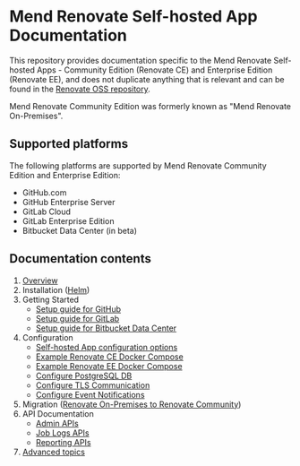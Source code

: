 # Mend Renovate Self-hosted App Documentation

This repository provides documentation specific to the Mend Renovate Self-hosted Apps - Community Edition (Renovate CE) and Enterprise Edition (Renovate EE), and does not duplicate anything that is relevant and can be found in the [Renovate OSS repository](https://github.com/renovatebot/renovate).

Mend Renovate Community Edition was formerly known as "Mend Renovate On-Premises".

## Supported platforms

The following platforms are supported by Mend Renovate Community Edition and Enterprise Edition:
- GitHub.com
- GitHub Enterprise Server
- GitLab Cloud
- GitLab Enterprise Edition
- Bitbucket Data Center (in beta)

## Documentation contents

1. [Overview](./overview.md)
2. Installation ([Helm](./installation-helm.md))
3. Getting Started
   - [Setup guide for GitHub](setup-for-github.md)
   - [Setup guide for GitLab](setup-for-gitlab.md)
   - [Setup guide for Bitbucket Data Center](setup-for-bitbucket-data-center.md)
4. Configuration
   - [Self-hosted App configuration options](configuration-options.md)
   - [Example Renovate CE Docker Compose](../examples/docker-compose/docker-compose-renovate-community.yml)
   - [Example Renovate EE Docker Compose](../examples/docker-compose/docker-compose-renovate-enterprise.yml)
   - [Configure PostgreSQL DB](configure-postgres-db.md)
   - [Configure TLS Communication](./tls.md)
   - [Configure Event Notifications](./events.md)
5. Migration ([Renovate On-Premises to Renovate Community](./migrating-to-renovate-ce.md))
6. API Documentation
   - [Admin APIs](./api.md)
   - [Job Logs APIs](./job-logs-apis.md)
   - [Reporting APIs](./reporting-apis.md)
7. [Advanced topics](./advanced.md)
